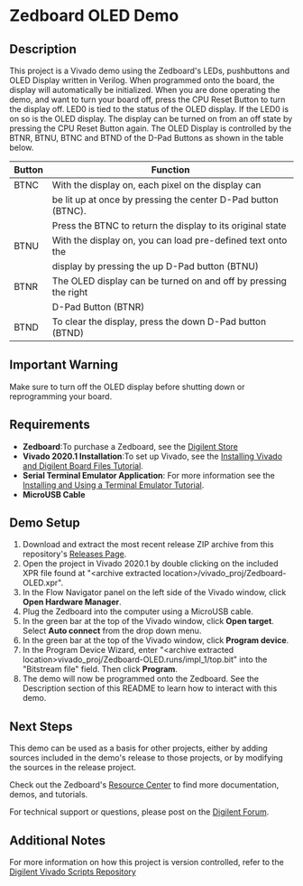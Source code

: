 Zedboard OLED Demo
==============

Description
--------------
This project is a Vivado demo using the Zedboard's LEDs, pushbuttons and OLED Display written in Verilog. When programmed onto the board,  the display will automatically be initialized. When you are done operating the demo, and want to turn your board off, press the CPU Reset Button to turn the display off. LED0 is tied to the status of the OLED display. If the LED0 is on so is the OLED display. The display can be turned on from an off state by pressing the CPU Reset Button again. The OLED Display is controlled by the BTNR, BTNU, BTNC and BTND of the D-Pad Buttons as shown in the table below.

| Button | Function                                                           |
| ------ | -----------------------------------------------------------------  |
| BTNC   | With the display on, each pixel on the display can                 | 
|        | be lit up at once by pressing the center D-Pad button (BTNC).      |
|        | Press the BTNC to return the display to its original state         |
| BTNU   | With the display on, you can load pre-defined text onto the        |
|        | display by pressing the up D-Pad button (BTNU)                     |                          
| BTNR   | The OLED display can be turned on and off by pressing the right    |
|        | D-Pad Button (BTNR)                                                |
| BTND   | To clear the display, press the down D-Pad button (BTND)           |



Important Warning
--------------
Make sure to turn off the OLED display before shutting down or reprogramming your board.

 
Requirements
--------------
* **Zedboard**:To purchase a Zedboard, see the [Digilent Store](https://store.digilentinc.com/zedboard-zynq-7000-arm-fpga-soc-development-board/)
* **Vivado 2020.1 Installation**:To set up Vivado, see the [Installing Vivado and Digilent Board Files Tutorial](https://reference.digilentinc.com/vivado/installing-vivado/start).
* **Serial Terminal Emulator Application**: For more information see the [Installing and Using a Terminal Emulator Tutorial](https://reference.digilentinc.com/learn/programmable-logic/tutorials/tera-term).
* **MicroUSB Cable**
 
Demo Setup
--------------
1. Download and extract the most recent release ZIP archive from this repository's [Releases Page](https://github.com/Digilent/Zedboard-OLED/releases).
2. Open the project in Vivado 2020.1 by double clicking on the included XPR file found at "\<archive extracted location\>/vivado_proj/Zedboard-OLED.xpr".
3. In the Flow Navigator panel on the left side of the Vivado window, click **Open Hardware Manager**.
4. Plug the Zedboard into the computer using a MicroUSB cable.
5. In the green bar at the top of the Vivado window, click **Open target**. Select **Auto connect** from the drop down menu.
6. In the green bar at the top of the Vivado window, click **Program device**.
7. In the Program Device Wizard, enter "\<archive extracted location\>vivado_proj/Zedboard-OLED.runs/impl_1/top.bit" into the "Bitstream file" field. Then click **Program**.
8. The demo will now be programmed onto the Zedboard. See the Description section of this README to learn how to interact with this demo.

Next Steps
--------------
This demo can be used as a basis for other projects, either by adding sources included in the demo's release to those projects, or by modifying the sources in the release project.

Check out the Zedboard's [Resource Center](https://reference.digilentinc.com/reference/programmable-logic/zedboard/start) to find more documentation, demos, and tutorials.

For technical support or questions, please post on the [Digilent Forum](https://forum.digilentinc.com).

Additional Notes
--------------
For more information on how this project is version controlled, refer to the [Digilent Vivado Scripts Repository](https://github.com/digilent/digilent-vivado-scripts)


